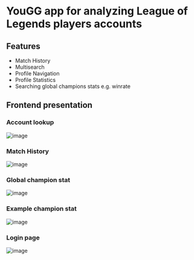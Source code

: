 # YouGG app for analyzing League of Legends players accounts

## Features

- Match History
- Multisearch
- Profile Navigation
- Profile Statistics
- Searching global champions stats e.g. winrate

## Frontend presentation
### Account lookup
![image](https://github.com/user-attachments/assets/b4b3e7f6-2699-4d25-af11-f5b5c863ee57)

### Match History
![image](https://github.com/user-attachments/assets/92b8ed61-a370-4334-a123-a94906059956)

### Global champion stat 
![image](https://github.com/user-attachments/assets/d7b8fe6e-afbe-45c3-9d14-db610ec8e35b)

### Example champion stat
![image](https://github.com/user-attachments/assets/64faf568-5877-44d5-bb2d-fc44fd00cf6b)

### Login page
![image](https://github.com/user-attachments/assets/cd81e445-3b6d-4eff-b34e-cfda0cfd40fe)


 
